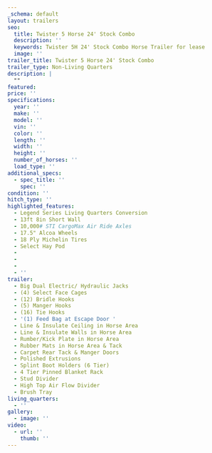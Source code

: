 ```yaml
---
_schema: default
layout: trailers
seo:
  title: Twister 5 Horse 24' Stock Combo
  description: ''
  keywords: Twister 5H 24' Stock Combo Horse Trailer for lease
  image: ''
trailer_title: Twister 5 Horse 24' Stock Combo
trailer_type: Non-Living Quarters
description: |
  ""
featured:
price: ''
specifications:
  year: ''
  make: ''
  model: ''
  vin: ''
  color: ''
  length: ''
  width: ''
  height: ''
  number_of_horses: ''
  load_type: ''
additional_specs:
  - spec_title: ''
    spec: ''
condition: ''
hitch_type: ''
highlighted_features:
  - Legend Series Living Quarters Conversion
  - 13ft 8in Short Wall
  - 10,000# STI CargoMax Air Ride Axles
  - 17.5" Alcoa Wheels
  - 18 Ply Michelin Tires
  - Select Hay Pod
  -
  -
  -
  - ''
trailer:
  - Big Dual Electric/ Hydraulic Jacks
  - (4) Select Face Cages
  - (12) Bridle Hooks
  - (5) Manger Hooks
  - (16) Tie Hooks
  - '(1) Feed Bag at Escape Door '
  - Line & Insulate Ceiling in Horse Area
  - Line & Insulate Walls in Horse Area
  - Rumber/Kick Plate in Horse Area
  - Rubber Mats in Horse Area & Tack
  - Carpet Rear Tack & Manger Doors
  - Polished Extrusions
  - Splint Boot Holders (6 Tier)
  - 4 Tier Pinned Blanket Rack
  - Stud Divider
  - High Top Air Flow Divider
  - Brush Tray
living_quarters:
  - ''
gallery:
  - image: ''
video:
  - url: ''
    thumb: ''
---
```

